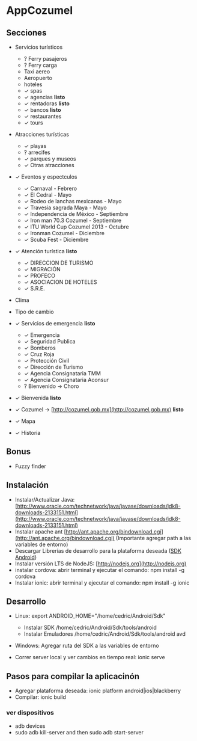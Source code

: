 # AppCozumel
## Secciones
- Servicios turísticos
  - ? Ferry pasajeros
  - ? Ferry carga
  - Taxi aereo
  - Aeropuerto
  - hoteles
  - ✓ spas
  - ✓ agencias **listo**
  - ✓ rentadoras **listo**
  - ✓ bancos **listo**
  - ✓ restaurantes
  - ✓ tours  

- Atracciones turísticas
  - ✓ playas
  - ? arrecifes
  - ✓ parques y museos
  - ✓ Otras atracciones

- ✓ Eventos y espectculos
  - ✓ Carnaval - Febrero
  - ✓ El Cedral - Mayo
  - ✓ Rodeo de lanchas mexicanas - Mayo
  - ✓ Travesia sagrada Maya - Mayo
  - ✓ Independencia de México - Septiembre
  - ✓ Iron man 70.3 Cozumel - Septiembre
  - ✓ ITU World Cup Cozumel 2013 - Octubre
  - ✓ Ironman Cozumel - Diciembre
  - ✓ Scuba Fest - Diciembre

- ✓ Atención turística **listo**
  - ✓ DIRECCION DE TURISMO
  - ✓ MIGRACIÓN
  - ✓ PROFECO
  - ✓ ASOCIACION DE HOTELES
  - ✓ S.R.E.

- Clima
- Tipo de cambio
- ✓ Servicios de emergencia **listo**
  - ✓ Emergencia
  - ✓ Seguridad Publica
  - ✓ Bomberos
  - ✓ Cruz Roja
  - ✓ Protección Civil
  - ✓ Dirección de Turismo
  - ✓ Agencia Consignataria TMM
  - ✓ Agencia Consignataria Aconsur
  - ? Bienvenido → Choro

- ✓ Bienvenida **listo**
- ✓ Cozumel → [http://cozumel.gob.mx](http://cozumel.gob.mx) **listo**
- ✓ Mapa
- ✓ Historia

## Bonus
- Fuzzy finder

## Instalación
- Instalar/Actualizar Java: [http://www.oracle.com/technetwork/java/javase/downloads/jdk8-downloads-2133151.html](http://www.oracle.com/technetwork/java/javase/downloads/jdk8-downloads-2133151.html)
- Instalar apache ant [http://ant.apache.org/bindownload.cgi](http://ant.apache.org/bindownload.cgi) (Importante agregar path a las variables de entorno)
- Descargar Librerías de desarrollo para la plataforma deseada ([SDK Android](http://developer.android.com/sdk/index.html#download))
- Instalar versión LTS de NodeJS: [http://nodejs.org](http://nodejs.org)
- instalar cordova: abrir terminal y ejecutar el comando: npm install -g cordova
- Instalar ionic: abrir terminal y ejecutar el comando: npm install -g ionic

## Desarrollo
- Linux: export ANDROID_HOME="/home/cedric/Android/Sdk"
  - Instalar SDK /home/cedric/Android/Sdk/tools/android
  - Instalar Emuladores /home/cedric/Android/Sdk/tools/android avd

- Windows: Agregar ruta del SDK a las variables de entorno
- Correr server local y ver cambios en tiempo real: ionic serve

## Pasos para compilar la aplicacinón
- Agregar plataforma deseada: ionic platform android|ios|blackberry
- Compilar: ionic build

### ver dispositivos
- adb devices
- sudo adb kill-server and then sudo adb start-server
